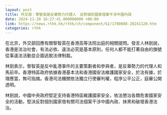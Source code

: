 ```yaml
---
layout: post
title: 外交部：黎智英是反華勢力代理人　反對個別國家借案干涉中國內政
date: 2024-11-20 16:27:41.000000000 +08:00
link: https://news.rthk.hk/rthk/ch/component/k2/1780088-20241120.htm
categories: rthk
---
```


在北京，外交部回應有關黎智英在香港高等法院出庭的相關提問。發言人林劍說，香港是法治社會，有法必依、違法必究是基本原則，任何人都不能打著自由的旗號從事違法活動並企圖逃脫法律制裁。

林劍表示，黎智英是反中亂港事件的主要策劃者和參與者，是反華勢力的代理人和馬前卒。香港特區政府依據香港基本法和香港國安法維護國家安全，於法有據，於理應當，無可指摘。香港司法機關依法獨立行使審判權，程序公平公正，庭審公開透明。

林劍說，中國中央政府堅定支持香港特區維護國家安全，依法懲治各類危害國家安全的活動，堅決反對個別國家借有關司法個案干涉中國內政、抹黑和破壞香港法治。
